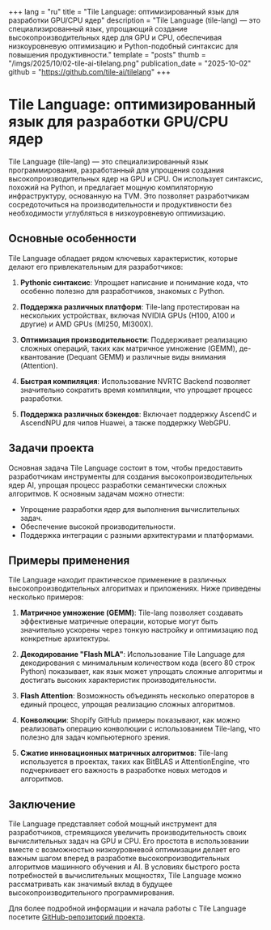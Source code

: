+++
lang = "ru"
title = "Tile Language: оптимизированный язык для разработки GPU/CPU ядер"
description = "Tile Language (tile-lang) — это специализированный язык, упрощающий создание высокопроизводительных ядер для GPU и CPU, обеспечивая низкоуровневую оптимизацию и Python-подобный синтаксис для повышения продуктивности."
template = "posts"
thumb = "/imgs/2025/10/02-tile-ai-tilelang.png"
publication_date = "2025-10-02"
github = "https://github.com/tile-ai/tilelang"
+++

# Tile Language: оптимизированный язык для разработки GPU/CPU ядер

Tile Language (tile-lang) — это специализированный язык программирования, разработанный для упрощения создания высокопроизводительных ядер на GPU и CPU. Он использует синтаксис, похожий на Python, и предлагает мощную компиляторную инфраструктуру, основанную на TVM. Это позволяет разработчикам сосредоточиться на производительности и продуктивности без необходимости углубляться в низкоуровневую оптимизацию.

## Основные особенности

Tile Language обладает рядом ключевых характеристик, которые делают его привлекательным для разработчиков:

1. **Pythonic синтаксис**: Упрощает написание и понимание кода, что особенно полезно для разработчиков, знакомых с Python.

2. **Поддержка различных платформ**: Tile-lang протестирован на нескольких устройствах, включая NVIDIA GPUs (H100, A100 и другие) и AMD GPUs (MI250, MI300X).

3. **Оптимизация производительности**: Поддерживает реализацию сложных операций, таких как матричное умножение (GEMM), де-квантование (Dequant GEMM) и различные виды внимания (Attention).

4. **Быстрая компиляция**: Использование NVRTC Backend позволяет значительно сократить время компиляции, что упрощает процесс разработки.

5. **Поддержка различных бэкендов**: Включает поддержку AscendC и AscendNPU для чипов Huawei, а также поддержку WebGPU.

## Задачи проекта

Основная задача Tile Language состоит в том, чтобы предоставить разработчикам инструменты для создания высокопроизводительных ядер AI, упрощая процесс разработки семантически сложных алгоритмов. К основным задачам можно отнести:

- Упрощение разработки ядер для выполнения вычислительных задач.
- Обеспечение высокой производительности.
- Поддержка интеграции с разными архитектурами и платформами.

## Примеры применения

Tile Language находит практическое применение в различных высокопроизводительных алгоритмах и приложениях. Ниже приведены несколько примеров:

1. **Матричное умножение (GEMM)**: Tile-lang позволяет создавать эффективные матричные операции, которые могут быть значительно ускорены через тонкую настройку и оптимизацию под конкретные архитектуры.

2. **Декодирование "Flash MLA"**: Использование Tile Language для декодирования с минимальным количеством кода (всего 80 строк Python) показывает, как язык может упрощать сложные алгоритмы и достигать высоких характеристик производительности.

3. **Flash Attention**: Возможность объединять несколько операторов в единый процесс, упрощая реализацию сложных алгоритмов.

4. **Конволюции**: Shopify GitHub примеры показывают, как можно реализовать операцию конволюции с использованием Tile-lang, что полезно для задач компьютерного зрения.

5. **Сжатие инновационных матричных алгоритмов**: Tile-lang используется в проектах, таких как BitBLAS и AttentionEngine, что подчеркивает его важность в разработке новых методов и алгоритмов.

## Заключение

Tile Language представляет собой мощный инструмент для разработчиков, стремящихся увеличить производительность своих вычислительных задач на GPU и CPU. Его простота в использовании вместе с возможностью низкоуровневой оптимизации делает его важным шагом вперед в разработке высокопроизводительных алгоритмов машинного обучения и AI. В условиях быстрого роста потребностей в вычислительных мощностях, Tile Language можно рассматривать как значимый вклад в будущее высокопроизводительного программирования. 

Для более подробной информации и начала работы с Tile Language посетите [GitHub-репозиторий проектa](https://github.com/tile-ai/tilelang).
